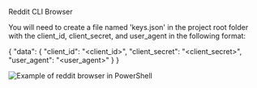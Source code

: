 Reddit CLI Browser

You will need to create a file named 'keys.json' in the project root folder with the client_id, client_secret, and user_agent in the following format:

{
    "data": {
        "client_id": "<client_id>",
        "client_secret": "<client_secret>",
        "user_agent": "<user_agent>"
    }
}

<img src="https://i.imgur.com/3vrnc7f.jpg" alt="Example of reddit browser in PowerShell"/>

